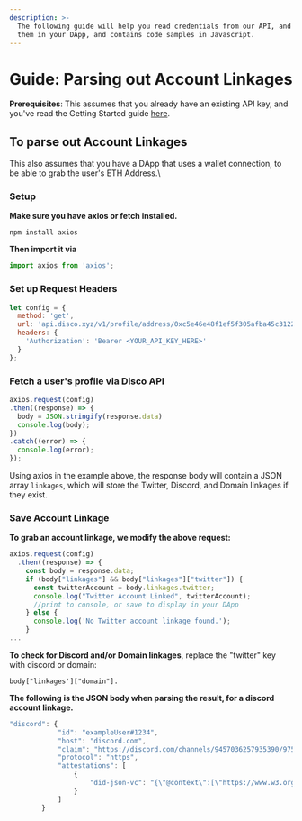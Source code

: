 ```yaml
---
description: >-
  The following guide will help you read credentials from our API, and surface
  them in your DApp, and contains code samples in Javascript.
---
```


# Guide: Parsing out Account Linkages

**Prerequisites**: This assumes that you already have an existing API key, and you've read the Getting Started guide [here](disco-api-reference/).&#x20;

## To parse out Account Linkages

This also assumes that you have a DApp that uses a wallet connection, to be able to grab the user's ETH Address.\


### Setup

**Make sure you have axios or fetch installed.**&#x20;

`npm install axios`

**Then import it via**&#x20;

```javascript
import axios from 'axios';
```

### Set up Request Headers

```javascript
let config = {
  method: 'get',
  url: 'api.disco.xyz/v1/profile/address/0xc5e46e48f1ef5f305afba45c3122021dd09ed3de',
  headers: { 
    'Authorization': 'Bearer <YOUR_API_KEY_HERE>'
  }
};
```

### &#x20;**Fetch a user's profile via Disco API**

```javascript
axios.request(config)
.then((response) => {
  body = JSON.stringify(response.data)
  console.log(body);
})
.catch((error) => {
  console.log(error);
});
```

Using axios in the example above, the response body will contain a JSON array `linkages`, which will store the Twitter, Discord, and Domain linkages if they exist.

### Save Account Linkage

**To grab an account linkage, we modify the above request:**

```javascript
axios.request(config)
  .then((response) => {
    const body = response.data;
    if (body["linkages"] && body["linkages"]["twitter"]) {
      const twitterAccount = body.linkages.twitter;
      console.log("Twitter Account Linked", twitterAccount);
      //print to console, or save to display in your DApp 
    } else {
      console.log('No Twitter account linkage found.');
    }
...
```

**To check for Discord and/or Domain linkages**, replace the "twitter" key with discord or domain:&#x20;

`body["linkages']["domain"].`

**The following is the JSON body when parsing the result, for a discord account linkage.**

```javascript
"discord": {
            "id": "exampleUser#1234",
            "host": "discord.com",
            "claim": "https://discord.com/channels/9457036257935390/975763597529600041/1047969370840858",
            "protocol": "https",
            "attestations": [
                {
                    "did-json-vc": "{\"@context\":[\"https://www.w3.org/2018/credentials/v1\"],\"type\":[\"VerifiableCredential\",\"AccountLinkageCredential\"],\"issuer\":{\"id\":\"did:3:kjzl6cwe1jw147em2rs0sekomnapwb1s4rym9mnib0trdwzr2njq0vgak9ugwxo\"},\"issuanceDate\":\"2022-12-01T20:16:34.918Z\",\"id\":\"did:3:kjzl6cwe1jw147em2rs0sekomnapwb1s4rym9mnib0trdwzr2njq0vgak9ugwxo#e66df33f-df0d-43ec-a7e3-964f9ff88878\",\"credentialSubject\":{\"id\":\"did:3:kjzl6cwe1jw147em2rs0sekomnapwb1s4rym9mnib0trdwzr2njq0vgak9ugwxo\",\"type\":\"Discord\",\"username\":\"exampleUser#1234\"},\"credentialSchema\":{\"id\":\"https://raw.githubusercontent.com/discoxyz/disco-schemas/main/json/AccountLinkageCredential/1-0-0.json\",\"type\":\"JsonSchemaValidator2018\"},\"proof\":{\"verificationMethod\":\"did:3:kjzl6cwe1jw147em2rs0sekomnapwb1s4rym9mnib0trdwzr2njq0vgak9ugwxo#controller\",\"created\":\"2022-12-01T20:16:34.925Z\",\"proofPurpose\":\"assertionMethod\",\"type\":\"EthereumEip712Signature2021\",\"proofValue\":\"0x991fd9e834bca98f033ec25ec5e0d82b20aafa72620616187c72cb9005e10576217aad7b6f2e5f64e266af2ccc663db71d8a1bdd5ed5fa28bad9e0cf242b02a51c\",\"eip712Domain\":{\"domain\":{\"chainId\":1,\"name\":\"Sign to link this account to your identifier\",\"version\":\"1\"},\"messageSchema\":{\"EIP712Domain\":[{\"name\":\"name\",\"type\":\"string\"},{\"name\":\"version\",\"type\":\"string\"},{\"name\":\"chainId\",\"type\":\"uint256\"}],\"CredentialSchema\":[{\"name\":\"id\",\"type\":\"string\"},{\"name\":\"type\",\"type\":\"string\"}],\"CredentialSubject\":[{\"name\":\"id\",\"type\":\"string\"},{\"name\":\"type\",\"type\":\"string\"},{\"name\":\"username\",\"type\":\"string\"}],\"Issuer\":[{\"name\":\"id\",\"type\":\"string\"}],\"Proof\":[{\"name\":\"created\",\"type\":\"string\"},{\"name\":\"proofPurpose\",\"type\":\"string\"},{\"name\":\"type\",\"type\":\"string\"},{\"name\":\"verificationMethod\",\"type\":\"string\"}],\"VerifiableCredential\":[{\"name\":\"@context\",\"type\":\"string[]\"},{\"name\":\"credentialSchema\",\"type\":\"CredentialSchema\"},{\"name\":\"credentialSubject\",\"type\":\"CredentialSubject\"},{\"name\":\"id\",\"type\":\"string\"},{\"name\":\"issuanceDate\",\"type\":\"string\"},{\"name\":\"issuer\",\"type\":\"Issuer\"},{\"name\":\"proof\",\"type\":\"Proof\"},{\"name\":\"type\",\"type\":\"string[]\"}]},\"primaryType\":\"VerifiableCredential\"}}}"
                }
            ]
        }
```













